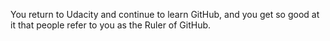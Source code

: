 You return to Udacity and continue to learn GitHub, and you get so good at it
that people refer to you as the Ruler of GitHub.
